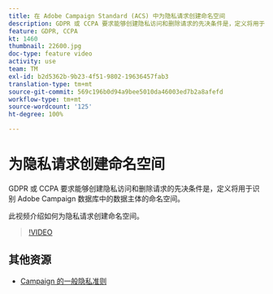 ```yaml
---
title: 在 Adobe Campaign Standard (ACS) 中为隐私请求创建命名空间
description: GDPR 或 CCPA 要求能够创建隐私访问和删除请求的先决条件是，定义将用于识别 Adobe Campaign 数据库中的数据主体的命名空间。此视频介绍如何为隐私请求创建命名空间。
feature: GDPR, CCPA
kt: 1460
thumbnail: 22600.jpg
doc-type: feature video
activity: use
team: TM
exl-id: b2d5362b-9b23-4f51-9802-19636457fab3
translation-type: tm+mt
source-git-commit: 569c196b0d94a9bee5010da46003ed7b2a8afefd
workflow-type: tm+mt
source-wordcount: '125'
ht-degree: 100%

---
```


# 为隐私请求创建命名空间

GDPR 或 CCPA 要求能够创建隐私访问和删除请求的先决条件是，定义将用于识别 Adobe Campaign 数据库中的数据主体的命名空间。

此视频介绍如何为隐私请求创建命名空间。

>[!VIDEO](https://video.tv.adobe.com/v/22600?quality=12)

## 其他资源

* [Campaign 的一般隐私准则](https://helpx.adobe.com/cn/campaign/kb/campaign-privacy-overview.html)
